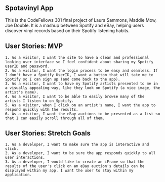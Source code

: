 ## Spotavinyl App

  This is the CodeFellows 301 final project of Laura Sammons, Maddie Mow, Joe Double.  It is a mashup between Spotify and eBay, helping users discover vinyl records based on their Spotify listening habits.

## User Stories: MVP
    1. As a visitor, I want the site to have a clean and professional looking user interface so I feel confident about sharing my Spotify userID and password.
    2. As a visitor, I want the login process to be easy and seamless. If I don't have a Spotify UserID, I want a button that will take me to Spotify so I can sign up (and come back to the app).
    3. As a visitor, I want to have my Spotify artists presented to me in a visually appealing way, like they look on Spotify (a nice image, the artist's name).
    4. As a visitor, I want to be able to easily browse many of the artists I listen to on Spotify.
    5. As a visitor, when I click on an artist's name, I want the app to respond quickly with the results.
    6. As a visitor, I want the eBay auctions to be presented as a list so that I can easily scroll through all of them.

## User Stories: Stretch Goals
    1. As a developer, I want to make sure the app is interactive and slick.
    2. As a developer, I want to be sure the app responds quickly to all user interactions.
    3. As a developer, I would like to create an iFrame so that the results of the user's click on an eBay auction's details can be displayed within my app. I want the user to stay within my application.
